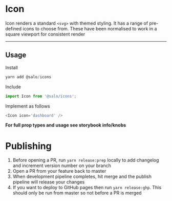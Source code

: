 # Icon

Icon renders a standard `<svg>` with themed styling. It has a range of pre-defined icons to choose from. These have been normalised to work in a square viewport for consistent render

-------

## Usage

Install

```javascript
yarn add @salo/icons
```

Include

```javascript
import Icon from '@salo/icons';
```

Implement as follows

```javascript
<Icon icon='dashboard' />
```

**For full prop types and usage see storybook info/knobs**

# Publishing

1. Before opening a PR, run `yarn release:prep` locally to add changelog and increment version number on your branch
2. Open a PR from your feature back to master
3. When development pipeline completes, hit merge and the publish pipeline will release your changes
4. If you want to deploy to GitHub pages then run `yarn release:ghp`. This should only be run from master so not before a PR is merged